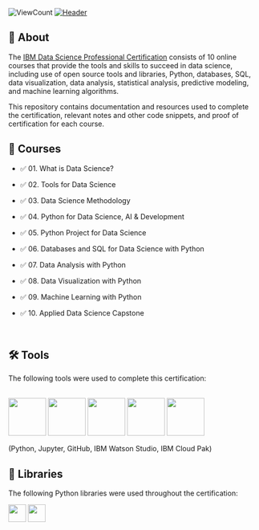 ![ViewCount](https://views.whatilearened.today/views/github/Moahmed01/IBM-Data-Science-Professional-Certification.svg?cache=remove)
[![Header](https://user-images.githubusercontent.com/84391594/152703941-8c1b3e93-7358-4274-8c7d-b152d3132814.png)](https://www.coursera.org/professional-certificates/ibm-data-science)

## 📄 About

The <a href="https://www.coursera.org/professional-certificates/ibm-data-science">IBM Data Science Professional Certification</a> consists of 10 online courses that provide the tools and skills to succeed in data science, including use of open source tools and libraries, Python, databases, SQL, data visualization, data analysis, statistical analysis, predictive modeling, and machine learning algorithms. 



This repository contains documentation and resources used to complete the certification, relevant notes and other code snippets, and proof of certification for each course.


## 📑 Courses

- :white_check_mark: 01. What is Data Science?

- :white_check_mark: 02. Tools for Data Science

- :white_check_mark: 03. Data Science Methodology

- :white_check_mark: 04. Python for Data Science, AI & Development

- :white_check_mark: 05. Python Project for Data Science

- :white_check_mark: 06. Databases and SQL for Data Science with Python

- :white_check_mark: 07. Data Analysis with Python

- :white_check_mark: 08. Data Visualization with Python

- :white_check_mark: 09. Machine Learning with Python

- :white_check_mark: 10. Applied Data Science Capstone

​

## 🛠️ Tools

The following tools were used to complete this certification: <br> <br>

  <img src="https://user-images.githubusercontent.com/84391594/152705364-f16bb223-41aa-4510-8113-51171dfe9953.png" height="75"> <img src="https://user-images.githubusercontent.com/84391594/152705271-083f8784-b3c9-4065-9733-ea3fa8ad5a7a.png" height="75"> <img src="https://user-images.githubusercontent.com/84391594/152705273-adffe1bf-b509-44d0-b3ac-671cce5071df.svg" height="75"> <img src="https://user-images.githubusercontent.com/84391594/152705324-68f777a0-3875-4b65-ae96-646643284541.png" height="75"> <img src="https://user-images.githubusercontent.com/84391594/152705298-bb170d32-3dd0-4ad4-8221-8b7b029116b4.png" height="75">

</p>

(Python, Jupyter, GitHub, IBM Watson Studio, IBM Cloud Pak)



## 📖 Libraries

The following Python libraries were used throughout the certification: <br> 

<p align="left">

  <img  src="https://user-images.githubusercontent.com/84391594/152706127-ce41990f-2588-472a-b5df-6b403a5947e6.png" height="35">

  <img  src="https://user-images.githubusercontent.com/84391594/152706130-5577011e-ecb3-47aa-af73-f6bd1bda05bc.png" height="35">
